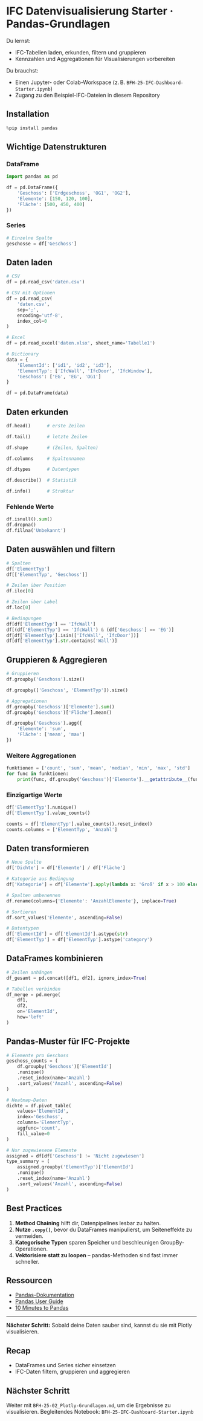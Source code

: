 # IFC Datenvisualisierung Starter · Pandas-Grundlagen

Du lernst:
- IFC-Tabellen laden, erkunden, filtern und gruppieren
- Kennzahlen und Aggregationen für Visualisierungen vorbereiten

Du brauchst:
- Einen Jupyter- oder Colab-Workspace (z. B. `BFH-25-IFC-Dashboard-Starter.ipynb`)
- Zugang zu den Beispiel-IFC-Dateien in diesem Repository

## Installation

```python
%pip install pandas
```

## Wichtige Datenstrukturen

### DataFrame

```python
import pandas as pd

df = pd.DataFrame({
    'Geschoss': ['Erdgeschoss', 'OG1', 'OG2'],
    'Elemente': [150, 120, 100],
    'Fläche': [500, 450, 400]
})
```

### Series

```python
# Einzelne Spalte
geschosse = df['Geschoss']
```

## Daten laden

```python
# CSV
df = pd.read_csv('daten.csv')

# CSV mit Optionen
df = pd.read_csv(
    'daten.csv',
    sep=';',
    encoding='utf-8',
    index_col=0
)

# Excel
df = pd.read_excel('daten.xlsx', sheet_name='Tabelle1')

# Dictionary
data = {
    'ElementId': ['id1', 'id2', 'id3'],
    'ElementTyp': ['IfcWall', 'IfcDoor', 'IfcWindow'],
    'Geschoss': ['EG', 'EG', 'OG1']
}

df = pd.DataFrame(data)
```

## Daten erkunden

```python
df.head()      # erste Zeilen

df.tail()      # letzte Zeilen

df.shape       # (Zeilen, Spalten)

df.columns     # Spaltennamen

df.dtypes      # Datentypen

df.describe()  # Statistik

df.info()      # Struktur
```

### Fehlende Werte

```python
df.isnull().sum()
df.dropna()
df.fillna('Unbekannt')
```

## Daten auswählen und filtern

```python
# Spalten
df['ElementTyp']
df[['ElementTyp', 'Geschoss']]

# Zeilen über Position
df.iloc[0]

# Zeilen über Label
df.loc[0]

# Bedingungen
df[df['ElementTyp'] == 'IfcWall']
df[(df['ElementTyp'] == 'IfcWall') & (df['Geschoss'] == 'EG')]
df[df['ElementTyp'].isin(['IfcWall', 'IfcDoor'])]
df[df['ElementTyp'].str.contains('Wall')]
```

## Gruppieren & Aggregieren

```python
# Gruppieren
df.groupby('Geschoss').size()

df.groupby(['Geschoss', 'ElementTyp']).size()

# Aggregationen
df.groupby('Geschoss')['Elemente'].sum()
df.groupby('Geschoss')['Fläche'].mean()

df.groupby('Geschoss').agg({
    'Elemente': 'sum',
    'Fläche': ['mean', 'max']
})
```

### Weitere Aggregationen

```python
funktionen = ['count', 'sum', 'mean', 'median', 'min', 'max', 'std']
for func in funktionen:
    print(func, df.groupby('Geschoss')['Elemente'].__getattribute__(func)())
```

### Einzigartige Werte

```python
df['ElementTyp'].nunique()
df['ElementTyp'].value_counts()

counts = df['ElementTyp'].value_counts().reset_index()
counts.columns = ['ElementTyp', 'Anzahl']
```

## Daten transformieren

```python
# Neue Spalte
df['Dichte'] = df['Elemente'] / df['Fläche']

# Kategorie aus Bedingung
df['Kategorie'] = df['Elemente'].apply(lambda x: 'Groß' if x > 100 else 'Klein')

# Spalten umbenennen
df.rename(columns={'Elemente': 'AnzahlElemente'}, inplace=True)

# Sortieren
df.sort_values('Elemente', ascending=False)

# Datentypen
df['ElementId'] = df['ElementId'].astype(str)
df['ElementTyp'] = df['ElementTyp'].astype('category')
```

## DataFrames kombinieren

```python
# Zeilen anhängen
df_gesamt = pd.concat([df1, df2], ignore_index=True)

# Tabellen verbinden
df_merge = pd.merge(
    df1,
    df2,
    on='ElementId',
    how='left'
)
```

## Pandas-Muster für IFC-Projekte

```python
# Elemente pro Geschoss
geschoss_counts = (
    df.groupby('Geschoss')['ElementId']
    .nunique()
    .reset_index(name='Anzahl')
    .sort_values('Anzahl', ascending=False)
)

# Heatmap-Daten
dichte = df.pivot_table(
    values='ElementId',
    index='Geschoss',
    columns='ElementTyp',
    aggfunc='count',
    fill_value=0
)

# Nur zugewiesene Elemente
assigned = df[df['Geschoss'] != 'Nicht zugewiesen']
type_summary = (
    assigned.groupby('ElementTyp')['ElementId']
    .nunique()
    .reset_index(name='Anzahl')
    .sort_values('Anzahl', ascending=False)
)
```

## Best Practices

1. **Method Chaining** hilft dir, Datenpipelines lesbar zu halten.
2. **Nutze `.copy()`**, bevor du DataFrames manipulierst, um Seiteneffekte zu vermeiden.
3. **Kategorische Typen** sparen Speicher und beschleunigen GroupBy-Operationen.
4. **Vektorisiere statt zu loopen** – pandas-Methoden sind fast immer schneller.

## Ressourcen

- [Pandas-Dokumentation](https://pandas.pydata.org/docs/)
- [Pandas User Guide](https://pandas.pydata.org/docs/user_guide/index.html)
- [10 Minutes to Pandas](https://pandas.pydata.org/docs/user_guide/10min.html)

---

**Nächster Schritt:** Sobald deine Daten sauber sind, kannst du sie mit Plotly visualisieren.

## Recap
- DataFrames und Series sicher einsetzen
- IFC-Daten filtern, gruppieren und aggregieren

## Nächster Schritt
Weiter mit `BFH-25-02_Plotly-Grundlagen.md`, um die Ergebnisse zu visualisieren.
Begleitendes Notebook: `BFH-25-IFC-Dashboard-Starter.ipynb`
